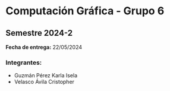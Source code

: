 # Computación Gráfica - Grupo 6

## Semestre 2024-2

**Fecha de entrega:** 22/05/2024

### Integrantes:
- Guzmán Pérez Karla Isela
- Velasco Ávila Cristopher

